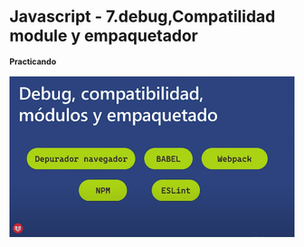 #  Javascript - 7.debug,Compatilidad module y empaquetador
#### Practicando

![plot](./debug.Compatilidad-module-y-empaquetador.PNG)
